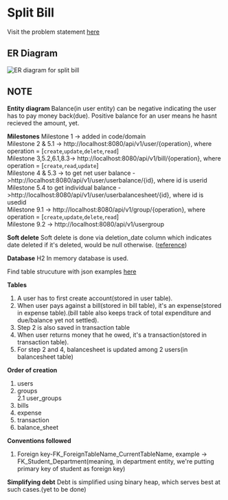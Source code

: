 # Split Bill
Visit the problem statement [here](https://git.hashedin.com/ganesh.jadhav/kotlin-assignment-2/-/blob/master/metadata/SplitBill%20Assignment%20-%20To%20Share.pdf)

## ER Diagram
![ER diagram for split bill](https://git.hashedin.com/ganesh.jadhav/kotlin-assignment-2/-/raw/master/metadata/SplitPerfect_ER_Diagram.png)

## NOTE
<b>Entity diagram </b>
Balance(in user entity) can be negative indicating the user has to pay money back(due). Positive balance for an user means he hasnt recieved the amount, yet.


<b>Milestones</b>
Milestone 1 -> added in code/domain<br>
Milestone 2 & 5.1 -> http://localhost:8080/api/v1/user/{operation}, where operation = [`create`,`update`,`delete`,`read`]<br>
Milestone 3,5.2,6.1,8.3-> http://localhost:8080/api/v1/bill/{operation}, where operation = [`create`,`read`,`update`]<br>
Milestone 4 & 5.3 -> to get net user balance ->http://localhost:8080/api/v1/user/userbalance/{id}, where id is userid<br>
Milestone 5.4 to get individual balance ->http://localhost:8080/api/v1/user/userbalancesheet/{id}, where id is usedid<br>
Milestone 9.1 -> http://localhost:8080/api/v1/group/{operation}, where operation = [`create`,`update`,`delete`,`read`]<br>
Milestone 9.2 -> http://localhost:8080/api/v1/usergroup<br>

<b>Soft delete</b>
Soft delete is done via deletion_date column which indicates date deleted if it's deleted, would be null otherwise. ([reference](https://stackoverflow.com/a/68338/7467083))

<b>Database</b>
H2 In memory database is used.

Find table strucuture with json examples [here](https://git.hashedin.com/ganesh.jadhav/kotlin-assignment-2/-/blob/master/metadata/table_strucuture_with_examples.txt)

<b>Tables</b>
1. A user has to first create account(stored in user table).
2. When user pays against a bill(stored in bill table), it's an expense(stored in expense table).(bill table also keeps track of total expenditure and due/balance yet not settled).
3. Step 2 is also saved in transaction table
4. When user returns money that he owed, it's a transaction(stored in transaction table).
5. For step 2 and 4, balancesheet is updated among 2 users(in balancesheet table) 

<b>Order of creation</b>
1. users
2. groups<br>
2.1 user_groups
3. bills
4. expense
5. transaction
6. balance_sheet

<b>Conventions followed</b>
1. Foreign key-FK_ForeignTableName_CurrentTableName, example -> FK_Student_Department(meaning, in department entity, we're putting primary key of student as foreign key)


<b>Simplifying debt</b>
Debt is simplified using binary heap, which serves best at such cases.(yet to be done)

